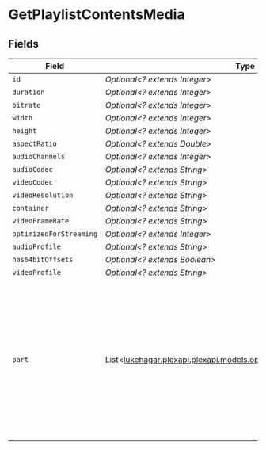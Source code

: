 # GetPlaylistContentsMedia


## Fields

| Field                                                                                                                                                                                                                                                                                     | Type                                                                                                                                                                                                                                                                                      | Required                                                                                                                                                                                                                                                                                  | Description                                                                                                                                                                                                                                                                               | Example                                                                                                                                                                                                                                                                                   |
| ----------------------------------------------------------------------------------------------------------------------------------------------------------------------------------------------------------------------------------------------------------------------------------------- | ----------------------------------------------------------------------------------------------------------------------------------------------------------------------------------------------------------------------------------------------------------------------------------------- | ----------------------------------------------------------------------------------------------------------------------------------------------------------------------------------------------------------------------------------------------------------------------------------------- | ----------------------------------------------------------------------------------------------------------------------------------------------------------------------------------------------------------------------------------------------------------------------------------------- | ----------------------------------------------------------------------------------------------------------------------------------------------------------------------------------------------------------------------------------------------------------------------------------------- |
| `id`                                                                                                                                                                                                                                                                                      | *Optional<? extends Integer>*                                                                                                                                                                                                                                                             | :heavy_minus_sign:                                                                                                                                                                                                                                                                        | N/A                                                                                                                                                                                                                                                                                       | 15                                                                                                                                                                                                                                                                                        |
| `duration`                                                                                                                                                                                                                                                                                | *Optional<? extends Integer>*                                                                                                                                                                                                                                                             | :heavy_minus_sign:                                                                                                                                                                                                                                                                        | N/A                                                                                                                                                                                                                                                                                       | 141416                                                                                                                                                                                                                                                                                    |
| `bitrate`                                                                                                                                                                                                                                                                                 | *Optional<? extends Integer>*                                                                                                                                                                                                                                                             | :heavy_minus_sign:                                                                                                                                                                                                                                                                        | N/A                                                                                                                                                                                                                                                                                       | 2273                                                                                                                                                                                                                                                                                      |
| `width`                                                                                                                                                                                                                                                                                   | *Optional<? extends Integer>*                                                                                                                                                                                                                                                             | :heavy_minus_sign:                                                                                                                                                                                                                                                                        | N/A                                                                                                                                                                                                                                                                                       | 1920                                                                                                                                                                                                                                                                                      |
| `height`                                                                                                                                                                                                                                                                                  | *Optional<? extends Integer>*                                                                                                                                                                                                                                                             | :heavy_minus_sign:                                                                                                                                                                                                                                                                        | N/A                                                                                                                                                                                                                                                                                       | 814                                                                                                                                                                                                                                                                                       |
| `aspectRatio`                                                                                                                                                                                                                                                                             | *Optional<? extends Double>*                                                                                                                                                                                                                                                              | :heavy_minus_sign:                                                                                                                                                                                                                                                                        | N/A                                                                                                                                                                                                                                                                                       | 2.35                                                                                                                                                                                                                                                                                      |
| `audioChannels`                                                                                                                                                                                                                                                                           | *Optional<? extends Integer>*                                                                                                                                                                                                                                                             | :heavy_minus_sign:                                                                                                                                                                                                                                                                        | N/A                                                                                                                                                                                                                                                                                       | 2                                                                                                                                                                                                                                                                                         |
| `audioCodec`                                                                                                                                                                                                                                                                              | *Optional<? extends String>*                                                                                                                                                                                                                                                              | :heavy_minus_sign:                                                                                                                                                                                                                                                                        | N/A                                                                                                                                                                                                                                                                                       | aac                                                                                                                                                                                                                                                                                       |
| `videoCodec`                                                                                                                                                                                                                                                                              | *Optional<? extends String>*                                                                                                                                                                                                                                                              | :heavy_minus_sign:                                                                                                                                                                                                                                                                        | N/A                                                                                                                                                                                                                                                                                       | h264                                                                                                                                                                                                                                                                                      |
| `videoResolution`                                                                                                                                                                                                                                                                         | *Optional<? extends String>*                                                                                                                                                                                                                                                              | :heavy_minus_sign:                                                                                                                                                                                                                                                                        | N/A                                                                                                                                                                                                                                                                                       | 1080                                                                                                                                                                                                                                                                                      |
| `container`                                                                                                                                                                                                                                                                               | *Optional<? extends String>*                                                                                                                                                                                                                                                              | :heavy_minus_sign:                                                                                                                                                                                                                                                                        | N/A                                                                                                                                                                                                                                                                                       | mp4                                                                                                                                                                                                                                                                                       |
| `videoFrameRate`                                                                                                                                                                                                                                                                          | *Optional<? extends String>*                                                                                                                                                                                                                                                              | :heavy_minus_sign:                                                                                                                                                                                                                                                                        | N/A                                                                                                                                                                                                                                                                                       | 24p                                                                                                                                                                                                                                                                                       |
| `optimizedForStreaming`                                                                                                                                                                                                                                                                   | *Optional<? extends Integer>*                                                                                                                                                                                                                                                             | :heavy_minus_sign:                                                                                                                                                                                                                                                                        | N/A                                                                                                                                                                                                                                                                                       | 0                                                                                                                                                                                                                                                                                         |
| `audioProfile`                                                                                                                                                                                                                                                                            | *Optional<? extends String>*                                                                                                                                                                                                                                                              | :heavy_minus_sign:                                                                                                                                                                                                                                                                        | N/A                                                                                                                                                                                                                                                                                       | lc                                                                                                                                                                                                                                                                                        |
| `has64bitOffsets`                                                                                                                                                                                                                                                                         | *Optional<? extends Boolean>*                                                                                                                                                                                                                                                             | :heavy_minus_sign:                                                                                                                                                                                                                                                                        | N/A                                                                                                                                                                                                                                                                                       | false                                                                                                                                                                                                                                                                                     |
| `videoProfile`                                                                                                                                                                                                                                                                            | *Optional<? extends String>*                                                                                                                                                                                                                                                              | :heavy_minus_sign:                                                                                                                                                                                                                                                                        | N/A                                                                                                                                                                                                                                                                                       | high                                                                                                                                                                                                                                                                                      |
| `part`                                                                                                                                                                                                                                                                                    | List<[lukehagar.plexapi.plexapi.models.operations.GetPlaylistContentsPart](../../models/operations/GetPlaylistContentsPart.md)>                                                                                                                                                           | :heavy_minus_sign:                                                                                                                                                                                                                                                                        | N/A                                                                                                                                                                                                                                                                                       | [<br/>{<br/>"id": 15,<br/>"key": "/library/parts/15/1705637151/file.mp4",<br/>"duration": 141416,<br/>"file": "/movies/Serenity (2005)/Serenity (2005).mp4",<br/>"size": 40271948,<br/>"audioProfile": "lc",<br/>"container": "mp4",<br/>"has64bitOffsets": false,<br/>"optimizedForStreaming": false,<br/>"videoProfile": "high"<br/>}<br/>] |